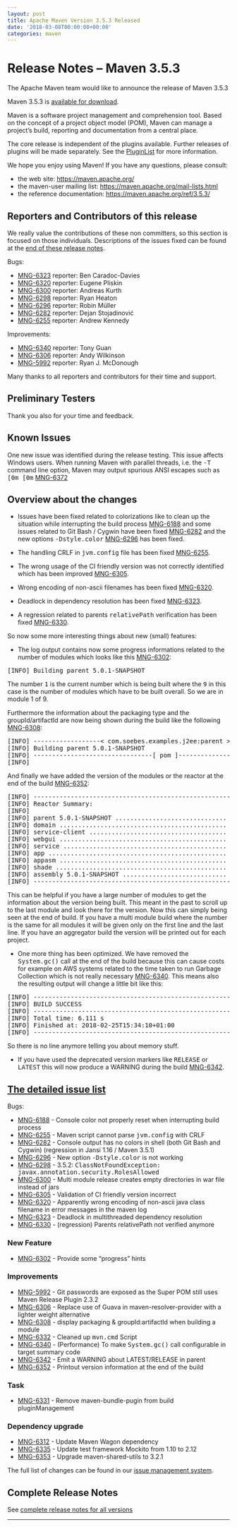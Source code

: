 ```yaml
---
layout: post
title: Apache Maven Version 3.5.3 Released
date: '2018-03-08T00:00:00+00:00'
categories: maven
---
```

<h1>Release Notes &#x2013; Maven 3.5.3</h1>
<p>The Apache Maven team would like to announce the release of Maven 3.5.3</p>
<p>Maven 3.5.3 is <a href="../../download.html">available for download</a>.</p>
<p>Maven is a software project management and comprehension tool. Based on the concept of a project object model (POM), Maven can manage a project&#x2019;s build, reporting and documentation from a central place.</p>
<p>The core release is independent of the plugins available. Further releases of plugins will be made separately. See the <a href="../../plugins/index.html">PluginList</a> for more information.</p>
<p>We hope you enjoy using Maven! If you have any questions, please consult:</p>
<ul>

<li>the web site: <a class="externalLink" href="https://maven.apache.org/">https://maven.apache.org/</a></li>
<li>the maven-user mailing list: <a href="/mail-lists.html">https://maven.apache.org/mail-lists.html</a></li>
<li>the reference documentation: <a href="/ref/3.5.3/">https://maven.apache.org/ref/3.5.3/</a></li>
</ul>
<div class="section">
<h2><a name="Reporters_and_Contributors_of_this_release"></a>Reporters and Contributors of this release</h2>
<p>We really value the contributions of these non committers, so this section is focused on those individuals. Descriptions of the issues fixed can be found at the <a href="#Details">end of these release notes</a>.</p>
<p>Bugs:</p>
<ul>

<li><a class="externalLink" href="https://issues.apache.org/jira/browse/MNG-6323">MNG-6323</a> reporter: Ben Caradoc-Davies</li>
<li><a class="externalLink" href="https://issues.apache.org/jira/browse/MNG-6320">MNG-6320</a> reporter: Eugene Pliskin</li>
<li><a class="externalLink" href="https://issues.apache.org/jira/browse/MNG-6300">MNG-6300</a> reporter: Andreas Kurth</li>
<li><a class="externalLink" href="https://issues.apache.org/jira/browse/MNG-6298">MNG-6298</a> reporter: Ryan Heaton</li>
<li><a class="externalLink" href="https://issues.apache.org/jira/browse/MNG-6296">MNG-6296</a> reporter: Robin M&#xfc;ller</li>
<li><a class="externalLink" href="https://issues.apache.org/jira/browse/MNG-6282">MNG-6282</a> reporter: Dejan Stojadinovi&#x107;</li>
<li><a class="externalLink" href="https://issues.apache.org/jira/browse/MNG-6255">MNG-6255</a> reporter: Andrew Kennedy</li>
</ul>
<p>Improvements:</p>
<ul>

<li><a class="externalLink" href="https://issues.apache.org/jira/browse/MNG-6340">MNG-6340</a> reporter: Tony Guan</li>
<li><a class="externalLink" href="https://issues.apache.org/jira/browse/MNG-6306">MNG-6306</a> reporter: Andy Wilkinson</li>
<li><a class="externalLink" href="https://issues.apache.org/jira/browse/MNG-5992">MNG-5992</a> reporter: Ryan J. McDonough</li>
</ul>
<p>Many thanks to all reporters and contributors for their time and support.</p></div>
<div class="section">
<h2><a name="Preliminary_Testers"></a>Preliminary Testers</h2>
<p>Thank you also for your time and feedback.</p></div>
<div class="section">
<h2><a name="Known_Issues"></a>Known Issues</h2>
<p>One new issue was identified during the release testing. This issue affects Windows users. When running Maven with parallel threads, i.e. the <tt>-T</tt> command line option, Maven may output spurious ANSI escapes such as <tt>[0m [0m</tt> <a class="externalLink" href="https://issues.apache.org/jira/browse/MNG-6372">MNG-6372</a></p></div>
<div class="section">
<h2><a name="Overview_about_the_changes"></a>Overview about the changes</h2>
<ul>

<li>

<p>Issues have been fixed related to colorizations like to clean up the situation while interrupting the build process <a class="externalLink" href="https://issues.apache.org/jira/browse/MNG-6188">MNG-6188</a> and some issues related to Git Bash / Cygwin have been fixed <a class="externalLink" href="https://issues.apache.org/jira/browse/MNG-6282">MNG-6282</a> and the new options <tt>-Dstyle.color</tt> <a class="externalLink" href="https://issues.apache.org/jira/browse/MNG-6296">MNG-6296</a> has been fixed.</p>
</li>
<li>

<p>The handling CRLF in <tt>jvm.config</tt> file has been fixed <a class="externalLink" href="https://issues.apache.org/jira/browse/MNG-6255">MNG-6255</a>.</p>
</li>
<li>

<p>The wrong usage of the CI friendly version was not correctly identified which has been improved <a class="externalLink" href="https://issues.apache.org/jira/browse/MNG-6305">MNG-6305</a>.</p>
</li>
<li>

<p>Wrong encoding of non-ascii filenames has been fixed <a class="externalLink" href="https://issues.apache.org/jira/browse/MNG-6320">MNG-6320</a>.</p>
</li>
<li>

<p>Deadlock in dependency resolution has been fixed <a class="externalLink" href="https://issues.apache.org/jira/browse/MNG-6323">MNG-6323</a>.</p>
</li>
<li>

<p>A regression related to parents <tt>relativePath</tt> verification has been fixed <a class="externalLink" href="https://issues.apache.org/jira/browse/MNG-6330">MNG-6330</a>.</p>
</li>
</ul>
<p>So now some more interesting things about new (small) features:</p>
<ul>

<li>The log output contains now some progress informations related to the number of modules which looks like this <a class="externalLink" href="https://issues.apache.org/jira/browse/MNG-6302">MNG-6302</a>:</li>
</ul>

<div>
<div>
<pre class="source">[INFO] Building parent 5.0.1-SNAPSHOT                                     [1/9]
</pre></div></div>

<p>The number <tt>1</tt> is the current number which is being built where the <tt>9</tt> in this case is the number of modules which have to be built overall. So we are in module 1 of 9.</p>
<p>Furthermore the information about the packaging type and the groupId/artifactId are now being shown during the build like the following <a class="externalLink" href="https://issues.apache.org/jira/browse/MNG-6308">MNG-6308</a>:</p>

<div>
<div>
<pre class="source">[INFO] ------------------&lt; com.soebes.examples.j2ee:parent &gt;-------------------
[INFO] Building parent 5.0.1-SNAPSHOT                                     [1/9]
[INFO] --------------------------------[ pom ]---------------------------------
[INFO]
</pre></div></div>

<p>And finally we have added the version of the modules or the reactor at the end of the build <a class="externalLink" href="https://issues.apache.org/jira/browse/MNG-6352">MNG-6352</a>:</p>

<div>
<div>
<pre class="source">[INFO] ------------------------------------------------------------------------
[INFO] Reactor Summary:
[INFO]
[INFO] parent 5.0.1-SNAPSHOT .............................. SUCCESS [  0.238 s]
[INFO] domain ............................................. SUCCESS [  0.014 s]
[INFO] service-client ..................................... SUCCESS [  0.008 s]
[INFO] webgui ............................................. SUCCESS [  0.010 s]
[INFO] service ............................................ SUCCESS [  0.007 s]
[INFO] app ................................................ SUCCESS [  0.005 s]
[INFO] appasm ............................................. SUCCESS [  0.005 s]
[INFO] shade .............................................. SUCCESS [  0.006 s]
[INFO] assembly 5.0.1-SNAPSHOT ............................ SUCCESS [  0.005 s]
[INFO] ------------------------------------------------------------------------
</pre></div></div>

<p>This can be helpful if you have a large number of modules to get the information about the version being built. This meant in the past to scroll up to the last module and look there for the version. Now this can simply being seen at the end of build. If you have a multi module build where the number is the same for all modules it will be given only on the first line and the last line. If you have an aggregator build the version will be printed out for each project.</p>
<ul>

<li>One more thing has been optimized. We have removed the <tt>System.gc()</tt> call at the end of the build because this can cause costs for example on AWS systems related to the time taken to run Garbage Collection which is not really necessary <a class="externalLink" href="https://issues.apache.org/jira/browse/MNG-6340">MNG-6340</a>. This means also the resulting output will change a little bit like this:</li>
</ul>

<div>
<div>
<pre class="source">[INFO] ------------------------------------------------------------------------
[INFO] BUILD SUCCESS
[INFO] ------------------------------------------------------------------------
[INFO] Total time: 6.111 s
[INFO] Finished at: 2018-02-25T15:34:10+01:00
[INFO] ------------------------------------------------------------------------
</pre></div></div>

<p>So there is no line anymore telling you about memory stuff.</p>
<ul>

<li>If you have used the deprecated version markers like <tt>RELEASE</tt> or <tt>LATEST</tt> this will now produce a WARNING during the build <a class="externalLink" href="https://issues.apache.org/jira/browse/MNG-6342">MNG-6342</a>.</li>
</ul></div>
<div class="section">
<h2><a name="The_detailed_issue_list"></a><a href="#Details">The detailed issue list</a></h2>
<p>Bugs:</p>
<ul>

<li><a class="externalLink" href="https://issues.apache.org/jira/browse/MNG-6188">MNG-6188</a> - Console color not properly reset when interrupting build process</li>
<li><a class="externalLink" href="https://issues.apache.org/jira/browse/MNG-6255">MNG-6255</a> - Maven script cannot parse <tt>jvm.config</tt> with CRLF</li>
<li><a class="externalLink" href="https://issues.apache.org/jira/browse/MNG-6282">MNG-6282</a> - Console output has no colors in shell (both Git Bash and Cygwin) (regression in Jansi 1.16 / Maven 3.5.1)</li>
<li><a class="externalLink" href="https://issues.apache.org/jira/browse/MNG-6296">MNG-6296</a> - New option <tt>-Dstyle.color</tt> is not working</li>
<li><a class="externalLink" href="https://issues.apache.org/jira/browse/MNG-6298">MNG-6298</a> - 3.5.2: <tt>ClassNotFoundException: javax.annotation.security.RolesAllowed</tt></li>
<li><a class="externalLink" href="https://issues.apache.org/jira/browse/MNG-6300">MNG-6300</a> - Multi module release creates empty directories in war file instead of jars</li>
<li><a class="externalLink" href="https://issues.apache.org/jira/browse/MNG-6305">MNG-6305</a> - Validation of CI friendly version incorrect</li>
<li><a class="externalLink" href="https://issues.apache.org/jira/browse/MNG-6320">MNG-6320</a> - Apparently wrong encoding of non-ascii java class filename in error messages in the maven log</li>
<li><a class="externalLink" href="https://issues.apache.org/jira/browse/MNG-6323">MNG-6323</a> - Deadlock in multithreaded dependency resolution</li>
<li><a class="externalLink" href="https://issues.apache.org/jira/browse/MNG-6330">MNG-6330</a> - (regression) Parents relativePath not verified anymore</li>
</ul>
<div class="section">
<h3><a name="New_Feature"></a>New Feature</h3>
<ul>

<li><a class="externalLink" href="https://issues.apache.org/jira/browse/MNG-6302">MNG-6302</a> - Provide some &#x201c;progress&#x201d; hints</li>
</ul></div>
<div class="section">
<h3><a name="Improvements"></a>Improvements</h3>
<ul>

<li><a class="externalLink" href="https://issues.apache.org/jira/browse/MNG-5992">MNG-5992</a> - Git passwords are exposed as the Super POM still uses Maven Release Plugin 2.3.2</li>
<li><a class="externalLink" href="https://issues.apache.org/jira/browse/MNG-6306">MNG-6306</a> - Replace use of Guava in maven-resolver-provider with a lighter weight alternative</li>
<li><a class="externalLink" href="https://issues.apache.org/jira/browse/MNG-6308">MNG-6308</a> - display packaging &amp; groupId:artifactId when building a module</li>
<li><a class="externalLink" href="https://issues.apache.org/jira/browse/MNG-6332">MNG-6332</a> - Cleaned up <tt>mvn.cmd</tt> Script</li>
<li><a class="externalLink" href="https://issues.apache.org/jira/browse/MNG-6340">MNG-6340</a> - (Performance) To make <tt>System.gc()</tt> call configurable in target summary code</li>
<li><a class="externalLink" href="https://issues.apache.org/jira/browse/MNG-6342">MNG-6342</a> - Emit a WARNING about LATEST/RELEASE in parent</li>
<li><a class="externalLink" href="https://issues.apache.org/jira/browse/MNG-6352">MNG-6352</a> - Printout version information at the end of the build</li>
</ul></div>
<div class="section">
<h3><a name="Task"></a>Task</h3>
<ul>

<li><a class="externalLink" href="https://issues.apache.org/jira/browse/MNG-6331">MNG-6331</a> - Remove maven-bundle-pugin from build pluginManagement</li>
</ul></div>
<div class="section">
<h3><a name="Dependency_upgrade"></a>Dependency upgrade</h3>
<ul>

<li><a class="externalLink" href="https://issues.apache.org/jira/browse/MNG-6312">MNG-6312</a> - Update Maven Wagon dependency</li>
<li><a class="externalLink" href="https://issues.apache.org/jira/browse/MNG-6335">MNG-6335</a> - Update test framework Mockito from 1.10 to 2.12</li>
<li><a class="externalLink" href="https://issues.apache.org/jira/browse/MNG-6353">MNG-6353</a> - Upgrade maven-shared-utils to 3.2.1</li>
</ul>
<p>The full list of changes can be found in our <a class="externalLink" href="https://issues.apache.org/jira/secure/ReleaseNote.jspa?projectId=12316922&amp;version=12341428">issue management system</a>.</p></div></div>
<div class="section">
<h2><a name="Complete_Release_Notes"></a>Complete Release Notes</h2>
<p>See <a href="../../docs/history.html">complete release notes for all versions</a></p></div>
        </div>
      </div>
    </div>
    <hr/>
